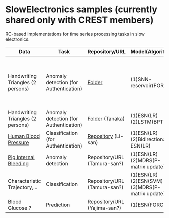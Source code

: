 # SlowElectronics samples (currently shared only with CREST members)

RC-based implementations for time series processing tasks in slow electronics.

| Data | Task | Repository/URL | Model(Algorithm) | Reference | 
| ------------- | ------------- | ------------- | ------------ | ----------- |
| Handwriting Triangles (2 persons)| Anomaly detection (for Authentication) | [Folder](https://github.com/GTANAKA-LAB/SlowElectronics/tree/main/HandwrittenTriangles_SNNreservoir) | (1)SNN-reservoir(FORCE)| [Inoue et al., IEEE Symposium on VLSI Technology and Circuits, 2023](https://ieeexplore.ieee.org/document/10185412) |
| Handwriting Triangles (2 persons)| Anomaly detection (for Authentication) | [Folder](https://github.com/GTANAKA-LAB/SlowElectronics/tree/main/HandwrittenTriangles_ESNvsLSTM) (Tanaka)| (1)ESN(LR) <br>(2)LSTM(BPTT) | --- |
| [Human Blood Pressure](https://www.nature.com/articles/s41597-022-01202-y) | Classification (for Authentication) | [Repository](https://github.com/Ziqiang-IRCN/ESN-Continuous-blood-pressure-data.git) (Li-san)| (1)ESN(LR) <br>(2)Bidirectional-ESN(LR) | [Li et al., ICANN, 2023](https://link.springer.com/chapter/10.1007/978-3-031-44216-2_2) | 
| [Pig Internal Bleeding](https://wu.renjie.im/research/anomaly-benchmarks-are-flawed/)  | Anomaly detection | Repository/URL (Tamura-san?) | (1)ESN(LR) <br>(2)MDRS(P-matrix update) | [Tamura et al., TechRxiv](https://www.techrxiv.org/articles/preprint/Mahalanobis_Distance_of_Reservoir_States_for_Online_Time-Series_Anomaly_Detection/22678774) | 
| Characteristic Trajectory,... | Classification | Repository/URL (Tamura-san?) | (1)ESN(LR) <br>(2)ESN(SVM) <br>(3)MDRS(P-matrix update) | --- | 
| Blood Glucose ? | Prediction | Repository/URL (Yajima-san?) | (1)ESN(FORCE)? | --- |

